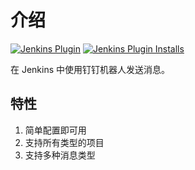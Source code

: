 # 介绍

[![Jenkins Plugin](https://img.shields.io/jenkins/plugin/v/dingding-notifications.svg?label=Version)](https://plugins.jenkins.io/dingding-notifications)
[![Jenkins Plugin Installs](https://img.shields.io/jenkins/plugin/i/dingding-notifications.svg?label=Installs&color=green)](https://plugins.jenkins.io/dingding-notifications)

在 Jenkins 中使用钉钉机器人发送消息。

## 特性

1. 简单配置即可用
2. 支持所有类型的项目
3. 支持多种消息类型

